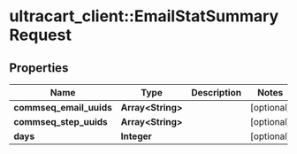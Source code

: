 # ultracart_client::EmailStatSummaryRequest

## Properties
Name | Type | Description | Notes
------------ | ------------- | ------------- | -------------
**commseq_email_uuids** | **Array&lt;String&gt;** |  | [optional] 
**commseq_step_uuids** | **Array&lt;String&gt;** |  | [optional] 
**days** | **Integer** |  | [optional] 


